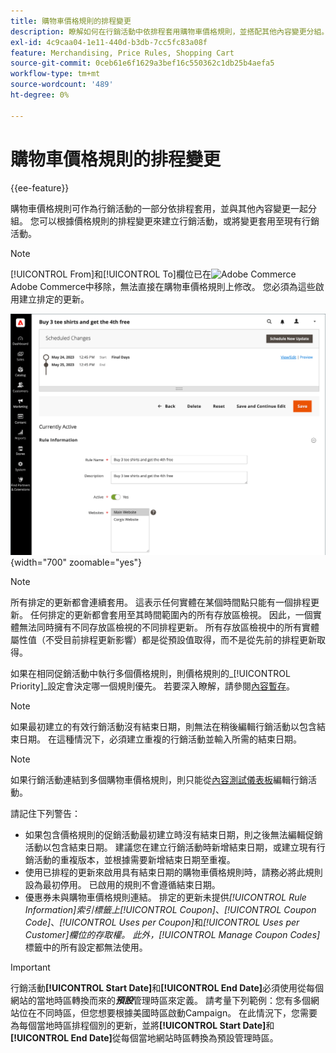 ```yaml
---
title: 購物車價格規則的排程變更
description: 瞭解如何在行銷活動中依排程套用購物車價格規則，並搭配其他內容變更分組。
exl-id: 4c9caa04-1e11-440d-b3db-7cc5fc83a08f
feature: Merchandising, Price Rules, Shopping Cart
source-git-commit: 0ceb61e6f1629a3bef16c550362c1db25b4aefa5
workflow-type: tm+mt
source-wordcount: '489'
ht-degree: 0%

---
```


# 購物車價格規則的排程變更

{{ee-feature}}

購物車價格規則可作為行銷活動的一部分依排程套用，並與其他內容變更一起分組。 您可以根據價格規則的排程變更來建立行銷活動，或將變更套用至現有行銷活動。

>[!NOTE]
>
>[!UICONTROL From]和[!UICONTROL To]欄位已在![Adobe Commerce](../assets/adobe-logo.svg) Adobe Commerce中移除，無法直接在購物車價格規則上修改。 您必須為這些啟用建立排定的更新。

![購物車價格規則 — 排程變更](./assets/content-staging-price-rules-cart-scheduled-changes.png){width="700" zoomable="yes"}

>[!NOTE]
>
>所有排定的更新都會連續套用。 這表示任何實體在某個時間點只能有一個排程更新。 任何排定的更新都會套用至其時間範圍內的所有存放區檢視。 因此，一個實體無法同時擁有不同存放區檢視的不同排程更新。 所有存放區檢視中的所有實體屬性值（不受目前排程更新影響）都是從預設值取得，而不是從先前的排程更新取得。

如果在相同促銷活動中執行多個價格規則，則價格規則的&#x200B;_[!UICONTROL Priority]_設定會決定哪一個規則優先。 若要深入瞭解，請參閱[內容暫存](../content-design/content-staging.md)。

>[!NOTE]
>
>如果最初建立的有效行銷活動沒有結束日期，則無法在稍後編輯行銷活動以包含結束日期。 在這種情況下，必須建立重複的行銷活動並輸入所需的結束日期。

>[!NOTE]
>
>如果行銷活動連結到多個購物車價格規則，則只能從[內容測試儀表板](../content-design/content-staging-dashboard.md)編輯行銷活動。

請記住下列警告：

- 如果包含價格規則的促銷活動最初建立時沒有結束日期，則之後無法編輯促銷活動以包含結束日期。 建議您在建立行銷活動時新增結束日期，或建立現有行銷活動的重複版本，並根據需要新增結束日期至重複。
- 使用已排程的更新來啟用具有結束日期的購物車價格規則時，請務必將此規則設為最初停用。 已啟用的規則不會遵循結束日期。
- 優惠券未與購物車價格規則連結。 排定的更新未提供&#x200B;_[!UICONTROL Rule Information]_索引標籤上_[!UICONTROL Coupon]_、_[!UICONTROL Coupon Code]_、_[!UICONTROL Uses per Coupon]_&#x200B;和&#x200B;_[!UICONTROL Uses per Customer]_欄位的存取權。 此外，_[!UICONTROL Manage Coupon Codes]_&#x200B;標籤中的所有設定都無法使用。

>[!IMPORTANT]
>
>行銷活動&#x200B;**[!UICONTROL Start Date]**&#x200B;和&#x200B;**[!UICONTROL End Date]**&#x200B;必須使用從每個網站的當地時區轉換而來的&#x200B;**_預設_**&#x200B;管理時區來定義。 請考量下列範例：您有多個網站位在不同時區，但您想要根據美國時區啟動Campaign。 在此情況下，您需要為每個當地時區排程個別的更新，並將&#x200B;**[!UICONTROL Start Date]**&#x200B;和&#x200B;**[!UICONTROL End Date]**&#x200B;從每個當地網站時區轉換為預設管理時區。
